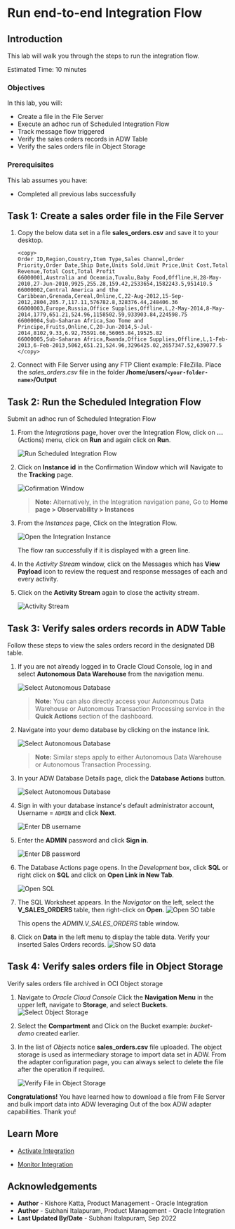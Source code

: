 # Run end-to-end Integration Flow

## Introduction
This lab will walk you through the steps to run the integration flow.

Estimated Time: 10 minutes

### Objectives
In this lab, you will:
- Create a file in the File Server
- Execute an adhoc run of Scheduled Integration Flow
- Track message flow triggered
- Verify the sales orders records in ADW Table
- Verify the sales orders file in Object Storage

### Prerequisites
This lab assumes you have:
- Completed all previous labs successfully


## Task 1: Create a sales order file in the File Server

1.  Copy the below data set in a file **sales_orders.csv** and save it to your desktop.

    ```
    <copy>
    Order ID,Region,Country,Item Type,Sales Channel,Order Priority,Order Date,Ship Date,Units Sold,Unit Price,Unit Cost,Total Revenue,Total Cost,Total Profit
    66000001,Australia and Oceania,Tuvalu,Baby Food,Offline,H,28-May-2010,27-Jun-2010,9925,255.28,159.42,2533654,1582243.5,951410.5
    66000002,Central America and the Caribbean,Grenada,Cereal,Online,C,22-Aug-2012,15-Sep-2012,2804,205.7,117.11,576782.8,328376.44,248406.36
    66000003,Europe,Russia,Office Supplies,Offline,L,2-May-2014,8-May-2014,1779,651.21,524.96,1158502.59,933903.84,224598.75
    66000004,Sub-Saharan Africa,Sao Tome and Principe,Fruits,Online,C,20-Jun-2014,5-Jul-2014,8102,9.33,6.92,75591.66,56065.84,19525.82
    66000005,Sub-Saharan Africa,Rwanda,Office Supplies,Offline,L,1-Feb-2013,6-Feb-2013,5062,651.21,524.96,3296425.02,2657347.52,639077.5
    </copy>
    ```

2.  Connect with File Server using any FTP Client example: FileZilla. Place the *sales_orders.csv* file in the folder **/home/users/`<your-folder-name>`/Output**

## Task 2: Run the Scheduled Integration Flow

Submit an adhoc run of Scheduled Integration Flow

1. From the *Integrations* page, hover over the Integration Flow, click on **...** (Actions) menu, click on **Run** and again click on **Run**.

    ![Run Scheduled Integration Flow](images/run-integration.png)


2. Click on **Instance id** in the Confirmation Window which will Navigate to the **Tracking** page.

    ![Cofirmation Window](images/submit-confirmation.png)

    > **Note:**  Alternatively, in the Integration navigation pane, Go to **Home page &gt; Observability &gt; Instances**

3.  From the *Instances* page, Click on the Integration Flow.

    ![Open the Integration Instance](images/integration-instance-open.png)

    The flow ran successfully if it is displayed with a green line.


4. In the *Activity Stream* window, click on the Messages which has **View Payload** icon to review the request and response messages of each and every activity.

5. Click on the **Activity Stream** again to close the activity stream.

    ![Activity Stream](images/activity-stream.png)

## Task 3: Verify sales orders records in ADW Table
Follow these steps to view the sales orders record in the designated DB table.

1. If you are not already logged in to Oracle Cloud Console, log in and select **Autonomous Data Warehouse** from the navigation menu.

    ![Select Autonomous Database](../setup/images/adb-navigation.png)

    > **Note:**  You can also directly access your Autonomous Data Warehouse or Autonomous Transaction Processing service in the **Quick Actions** section of the dashboard.

2. Navigate into your demo database by clicking on the instance link.

    ![Select Autonomous Database](../setup/images/select-adb-instance.png)

    > **Note:**  Similar steps apply to either Autonomous Data Warehouse or Autonomous Transaction Processing.

3. In your ADW Database Details page, click the **Database Actions** button.

    ![Select Autonomous Database](../setup/images/click-database-actions.png)

4. Sign in with your database instance's default administrator account, Username = `ADMIN` and click **Next**.

   ![Enter DB username](../setup/images/enter-username.png)

5.  Enter the **ADMIN** password and click **Sign in**.

    ![Enter DB password](../setup/images/enter-password.png)

6. The Database Actions page opens. In the *Development* box, click **SQL** or right click on **SQL** and click on **Open Link in New Tab**.

    ![Open SQL](../setup/images/open-sql.png)


7. The SQL Worksheet appears. In the *Navigator* on the left, select the **V\_SALES\_ORDERS** table, then right-click on **Open**.
    ![Open SO table](images/open-so-table.png)

    This opens the *ADMIN.V\_SALES\_ORDERS* table window.

8. Click on **Data** in the left menu to display the table data. Verify your inserted Sales Orders records.
   ![Show SO data](images/show-so-data.png)

## Task 4: Verify sales orders file in Object Storage

Verify sales orders file archived in OCI Object storage

1.  Navigate to *Oracle Cloud Console* Click the **Navigation Menu** in the upper left, navigate to **Storage**, and select **Buckets**.
    ![Select Object Storage](https://raw.githubusercontent.com/oracle/learning-library/master/common/images/console/storage-buckets.png)

2.  Select the **Compartment** and Click on the Bucket example: *bucket-demo* created earlier.

3.  In the list of *Objects* notice **sales_orders.csv** file uploaded. The object storage is used as intermediary storage to import data set in ADW. From the adapter configuration page, you can always select to delete the file after the operation if required.

    ![Verify File in Object Storage](images/verify-file-so-os.png)

**Congratulations!** You have learned how to download a file from File Server and bulk import data into ADW leveraging Out of the box ADW adapter capabilities. Thank you!

## Learn More

* [Activate Integration](https://docs.oracle.com/en/cloud/paas/application-integration/integrations-user/activate-and-deactivate-integrations.html)

* [Monitor Integration](https://docs.oracle.com/en/cloud/paas/application-integration/integrations-user/track-integration-instances.html#GUID-46A7C0A0-CBE4-4F1B-9B45-62A5AFA89D74)

## Acknowledgements
* **Author** - Kishore Katta, Product Management - Oracle Integration
* **Author** - Subhani Italapuram, Product Management - Oracle Integration
* **Last Updated By/Date** - Subhani Italapuram, Sep 2022
